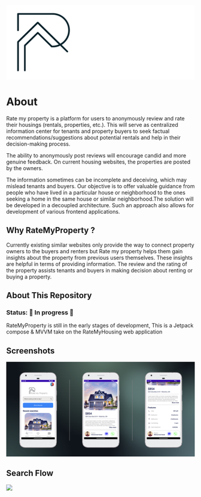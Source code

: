 ![RMP Logo](screenshots/rate_my_property_logo_02.png)
# About 

Rate my property is a platform for users to anonymously review and rate their housings (rentals, properties, etc.). This will serve as centralized information center for tenants and property buyers to seek factual recommendations/suggestions about potential rentals and help in their decision-making process.

The ability to anonymously post reviews will encourage candid and more genuine feedback. On current housing websites, the properties are posted by the owners.

The information sometimes can be incomplete and deceiving, which may mislead tenants and buyers. Our objective is to offer valuable guidance from people who have lived in a particular house or neighborhood to the ones seeking a home in the same house or similar neighborhood.The solution will be developed in a decoupled architecture. Such an approach also allows for development of various frontend applications.

## Why RateMyProperty ?

Currently existing similar websites only provide the way to connect property owners to the buyers and renters but Rate my property helps them gain insights about the property from previous users themselves. These insights are helpful in terms of providing information. The review and the rating of the property assists tenants and buyers in making decision about renting or buying a property.

## About This Repository

### Status: 🚧 In progress 🚧

RateMyProperty is still in the early stages of development, This is a Jetpack compose & MVVM take on the RateMyHousing web application

## Screenshots

![RMP Android](screenshots/RMP_SC.png)

## Search Flow
<img src="screenshots/SearchPageFlow.gif" width="350">


